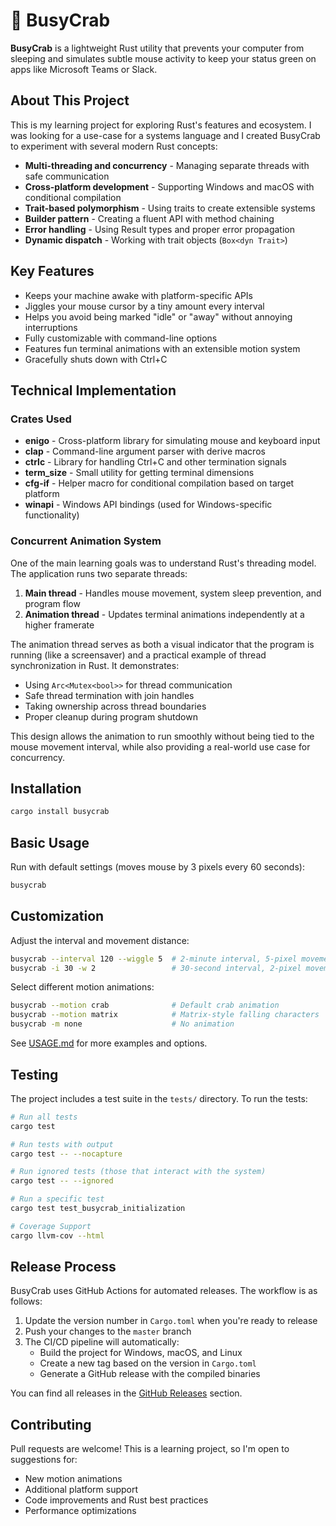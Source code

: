 # 🦀 BusyCrab

**BusyCrab** is a lightweight Rust utility that prevents your computer from sleeping and simulates subtle mouse activity to keep your status green on apps like Microsoft Teams or Slack.

## About This Project

This is my learning project for exploring Rust's features and ecosystem. I was looking for a use-case for a systems language and I created BusyCrab to experiment with several modern Rust concepts:

- **Multi-threading and concurrency** - Managing separate threads with safe communication
- **Cross-platform development** - Supporting Windows and macOS with conditional compilation
- **Trait-based polymorphism** - Using traits to create extensible systems
- **Builder pattern** - Creating a fluent API with method chaining
- **Error handling** - Using Result types and proper error propagation
- **Dynamic dispatch** - Working with trait objects (`Box<dyn Trait>`)

## Key Features

- Keeps your machine awake with platform-specific APIs  
- Jiggles your mouse cursor by a tiny amount every interval  
- Helps you avoid being marked "idle" or "away" without annoying interruptions  
- Fully customizable with command-line options
- Features fun terminal animations with an extensible motion system
- Gracefully shuts down with Ctrl+C

## Technical Implementation

### Crates Used

- **enigo** - Cross-platform library for simulating mouse and keyboard input
- **clap** - Command-line argument parser with derive macros
- **ctrlc** - Library for handling Ctrl+C and other termination signals
- **term_size** - Small utility for getting terminal dimensions
- **cfg-if** - Helper macro for conditional compilation based on target platform
- **winapi** - Windows API bindings (used for Windows-specific functionality)

### Concurrent Animation System

One of the main learning goals was to understand Rust's threading model. The application runs two separate threads:

1. **Main thread** - Handles mouse movement, system sleep prevention, and program flow
2. **Animation thread** - Updates terminal animations independently at a higher framerate

The animation thread serves as both a visual indicator that the program is running (like a screensaver) and a practical example of thread synchronization in Rust. It demonstrates:

- Using `Arc<Mutex<bool>>` for thread communication
- Safe thread termination with join handles
- Taking ownership across thread boundaries
- Proper cleanup during program shutdown

This design allows the animation to run smoothly without being tied to the mouse movement interval, while also providing a real-world use case for concurrency.

## Installation

```bash
cargo install busycrab
```

## Basic Usage

Run with default settings (moves mouse by 3 pixels every 60 seconds):

```bash
busycrab
```

## Customization

Adjust the interval and movement distance:

```bash
busycrab --interval 120 --wiggle 5  # 2-minute interval, 5-pixel movement
busycrab -i 30 -w 2                 # 30-second interval, 2-pixel movement
```

Select different motion animations:

```bash
busycrab --motion crab              # Default crab animation
busycrab --motion matrix            # Matrix-style falling characters
busycrab -m none                    # No animation
```

See [USAGE.md](USAGE.md) for more examples and options.

## Testing

The project includes a test suite in the `tests/` directory. To run the tests:

```bash
# Run all tests
cargo test

# Run tests with output
cargo test -- --nocapture

# Run ignored tests (those that interact with the system)
cargo test -- --ignored

# Run a specific test
cargo test test_busycrab_initialization

# Coverage Support
cargo llvm-cov --html
```

## Release Process

BusyCrab uses GitHub Actions for automated releases. The workflow is as follows:

1. Update the version number in `Cargo.toml` when you're ready to release
2. Push your changes to the `master` branch
3. The CI/CD pipeline will automatically:
   - Build the project for Windows, macOS, and Linux
   - Create a new tag based on the version in `Cargo.toml`
   - Generate a GitHub release with the compiled binaries

You can find all releases in the [GitHub Releases](https://github.com/guinetik/busycrab/releases) section.

## Contributing

Pull requests are welcome! This is a learning project, so I'm open to suggestions for:

- New motion animations
- Additional platform support
- Code improvements and Rust best practices
- Performance optimizations

